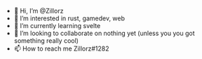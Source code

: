- 👋 Hi, I’m @Zillorz
- 👀 I’m interested in rust, gamedev, web
- 🌱 I’m currently learning svelte
- 💞️ I’m looking to collaborate on nothing yet (unless you you got something really cool)
- 📫 How to reach me Zillorz#1282

<!---
Zillorz/Zillorz is a ✨ special ✨ repository because its `README.md` (this file) appears on your GitHub profile.
You can click the Preview link to take a look at your changes.
--->
